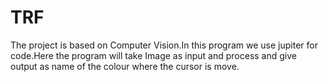 # TRF
The project is based on Computer Vision.In this program we use jupiter for code.Here the program will take Image as input and process and give output as name of the colour where the cursor is move.
